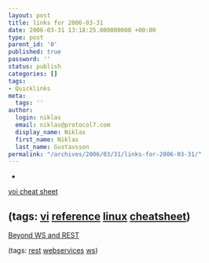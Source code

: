 ```yaml
---
layout: post
title: links for 2006-03-31
date: 2006-03-31 13:18:25.000000000 +00:00
type: post
parent_id: '0'
published: true
password: ''
status: publish
categories: []
tags:
- Quicklinks
meta:
  tags: ''
author:
  login: niklas
  email: niklas@protocol7.com
  display_name: Niklas
  first_name: Niklas
  last_name: Gustavsson
permalink: "/archives/2006/03/31/links-for-2006-03-31/"
---
```

- 
[voi cheat sheet](http://www.ungerhu.com/jxh/vi.html)

(tags: [vi](http://del.icio.us/protocol7/vi) [reference](http://del.icio.us/protocol7/reference) [linux](http://del.icio.us/protocol7/linux) [cheatsheet](http://del.icio.us/protocol7/cheatsheet))
- 
[Beyond WS and REST](http://www.tbray.org/ongoing/When/200x/2006/03/26/On-REST)

(tags: [rest](http://del.icio.us/protocol7/rest) [webservices](http://del.icio.us/protocol7/webservices) [ws](http://del.icio.us/protocol7/ws))
